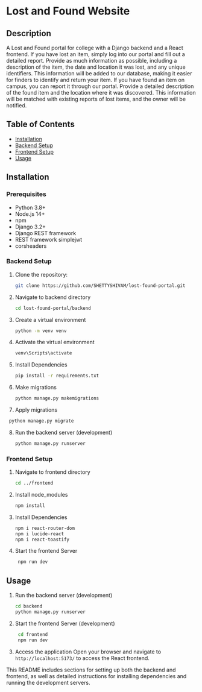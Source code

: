 # Lost and Found Website
## Description
 A Lost and Found portal for college with a Django backend and a React frontend. 
 If you have lost an item, simply log into our portal and fill out a detailed report. Provide as much information as possible, including a description of the item, the date and location it was lost, and any unique identifiers. This information will be added to our database, making it easier for finders to identify and return your item.
 If you have found an item on campus, you can report it through our portal. Provide a detailed description of the found item and the location where it was discovered. This information will be matched with existing reports of lost items, and the owner will be notified.

## Table of Contents
- [Installation](#installation)
- [Backend Setup](#backend-setup)
- [Frontend Setup](#frontend-setup)
- [Usage](#usage)

## Installation

### Prerequisites
- Python 3.8+
- Node.js 14+
- npm
- Django 3.2+
- Django REST framework
- REST framework simplejwt
- corsheaders

### Backend Setup

1. Clone the repository:
   ```bash
   git clone https://github.com/SHETTYSHIVAM/lost-found-portal.git
   ```
   
2. Navigate to backend directory
   ```bash
   cd lost-found-portal/backend
   ```

3. Create a virtual environment
   ```bash
   python -m venv venv
   ```
   
4. Activate the virtual environment
   ```bash
   venv\Scripts\activate
   ```

5. Install Dependencies
   ```bash
   pip install -r requirements.txt
   ```

6. Make migrations
   ```bash
   python manage.py makemigrations
   ```
7.  Apply migrations
   ```bash
    python manage.py migrate
   ```
8. Run the backend server (development)
   ```bash
   python manage.py runserver
   ```
   
### Frontend Setup

1. Navigate to frontend directory
   ```bash
   cd ../frontend
   ```
   
2. Install node_modules
   ```bash
   npm install
   ```
   
3. Install Dependencies
   ```bash
   npm i react-router-dom
   npm i lucide-react
   npm i react-toastify
   ```
   
4. Start the frontend Server
   ```bash
    npm run dev
   ```
   
## Usage
1. Run the backend server (development)
   ```bash
   cd backend
   python manage.py runserver
   ```
   
2. Start the frontend Server (development)
   ```bash
    cd frontend
    npm run dev
   ```
   
3. Access the application
   Open your browser and navigate to `http://localhost:5173/` to access the React frontend.

This README includes sections for setting up both the backend and frontend, as well as detailed instructions for installing dependencies and running the development servers.